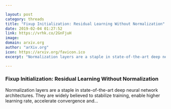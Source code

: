 ```yaml
---

layout: post
category: threads
title: "Fixup Initialization: Residual Learning Without Normalization"
date: 2019-02-04 01:27:52
link: https://vrhk.co/2GnFjuH
image: 
domain: arxiv.org
author: "arXiv.org"
icon: https://arxiv.org/favicon.ico
excerpt: "Normalization layers are a staple in state-of-the-art deep neural network architectures. They are widely believed to stabilize training, enable higher learning rate, accelerate convergence and..."

---
```


### Fixup Initialization: Residual Learning Without Normalization

Normalization layers are a staple in state-of-the-art deep neural network architectures. They are widely believed to stabilize training, enable higher learning rate, accelerate convergence and...